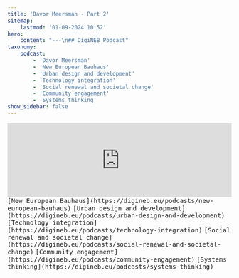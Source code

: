 ```yaml
---
title: 'Davor Meersman - Part 2'
sitemap:
    lastmod: '01-09-2024 10:52'
hero:
    content: "---\n## DigiNEB Podcast"
taxonomy:
    podcast:
        - 'Davor Meersman'
        - 'New European Bauhaus'
        - 'Urban design and development'
        - 'Technology integration'
        - 'Social renewal and societal change'
        - 'Community engagement'
        - 'Systems thinking'
show_sidebar: false
---
```


<iframe title="digineb" width="100%" height="166" scrolling="no" frameborder="no" allow="autoplay" src="https://w.soundcloud.com/player/?url=https%3A//api.soundcloud.com/tracks/1908094934&color=%234b4815&auto_play=false&hide_related=false&show_comments=true&show_user=true&show_reposts=false&show_teaser=false"></iframe>
<kbd>[New European Bauhaus](https://digineb.eu/podcasts/new-european-bauhaus)</kbd>
<kbd>[Urban design and development](https://digineb.eu/podcasts/urban-design-and-development)</kbd>
<kbd>[Technology integration](https://digineb.eu/podcasts/technology-integration)</kbd>
<kbd>[Social renewal and societal change](https://digineb.eu/podcasts/social-renewal-and-societal-change)</kbd>
<kbd>[Community engagement](https://digineb.eu/podcasts/community-engagement)</kbd>
<kbd>[Systems thinking](https://digineb.eu/podcasts/systems-thinking)</kbd>